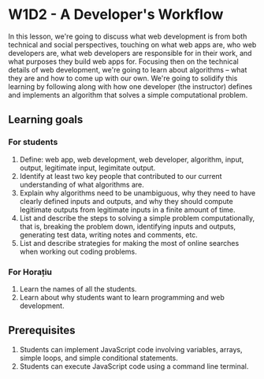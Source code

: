 # W1D2 - A Developer's Workflow

In this lesson, we're going to discuss what web development is from both
technical and social perspectives, touching on what web apps are, who web
developers are, what web developers are responsible for in their work, and what
purposes they build web apps for. Focusing then on the technical details of web
development, we're going to learn about algorithms – what they are and how to
come up with our own. We're going to solidify this learning by following along
with how one developer (the instructor) defines and implements an algorithm that
solves a simple computational problem.

## Learning goals

### For students

1. Define: web app, web development, web developer, algorithm, input, output,
   legitimate input, legimitate output.
2. Identify at least two key people that contributed to our current
   understanding of what algorithms are.
3. Explain why algorithms need to be unambiguous, why they need to have clearly
   defined inputs and outputs, and why they should compute legitimate outputs
   from legitimate inputs in a finite amount of time.
4. List and describe the steps to solving a simple problem computationally, that
   is, breaking the problem down, identifying inputs and outputs, generating
   test data, writing notes and comments, etc.
5. List and describe strategies for making the most of online searches when
   working out coding problems.

### For Horațiu

1. Learn the names of all the students.
2. Learn about why students want to learn programming and web development.

## Prerequisites

1. Students can implement JavaScript code involving variables, arrays, simple
   loops, and simple conditional statements.
2. Students can execute JavaScript code using a command line terminal.


